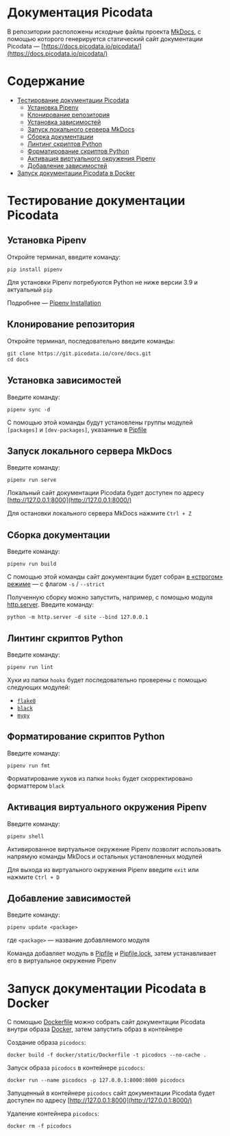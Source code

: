 # Документация Picodata

В репозитории расположены исходные файлы проекта [MkDocs](https://www.mkdocs.org/), с помощью которого генерируется статический сайт документации Picodata — [https://docs.picodata.io/picodata/](https://docs.picodata.io/picodata/)

# Содержание

* [Тестирование документации Picodata](#тестирование-документации-picodata)
    * [Установка Pipenv](#установка-pipenv)
    * [Клонирование репозитория](#клонирование-репозитория)
    * [Установка зависимостей](#установка-зависимостей)
    * [Запуск локального сервера MkDocs](#запуск-локального-сервера-mkdocs)
    * [Сборка документации](#сборка-документации)
    * [Линтинг скриптов Python](#линтинг-скриптов-python)
    * [Форматирование скриптов Python](#форматирование-скриптов-python)
    * [Активация виртуального окружения Pipenv](#активация-виртуального-окружения-pipenv)
    * [Добавление зависимостей](#добавление-зависимостей)
* [Запуск документации Picodata в Docker](#запуск-документации-picodata-в-docker)

# Тестирование документации Picodata

## Установка Pipenv

Откройте терминал, введите команду:

``` shell
pip install pipenv
```

Для установки Pipenv потребуются Python не ниже версии 3.9 и актуальный `pip`

Подробнее — [Pipenv Installation](https://pipenv.pypa.io/en/latest/installation.html)

## Клонирование репозитория

Откройте терминал, последовательно введите команды:

``` shell
git clone https://git.picodata.io/core/docs.git
cd docs
```

## Установка зависимостей

Введите команду:

``` shell
pipenv sync -d
```

С помощью этой команды будут установлены группы модулей `[packages]` и `[dev-packages]`, указанные в [Pipfile](Pipfile)

## Запуск локального сервера MkDocs

Введите команду:

``` shell
pipenv run serve
```

Локальный сайт документации Picodata будет доступен по адресу [http://127.0.0.1:8000](http://127.0.0.1:8000/)

Для остановки локального сервера MkDocs нажмите `Ctrl + Z`

## Сборка документации

Введите команду:

``` shell
pipenv run build
```

С помощью этой команды сайт документации будет собран [в «строгом» режиме](https://www.mkdocs.org/user-guide/cli/#mkdocs-build) — с флагом `-s` / `--strict`

Полученную сборку можно запустить, например, с помощью модуля [http.server](https://docs.python.org/3/library/http.server.html). Введите команду:

``` shell
python -m http.server -d site --bind 127.0.0.1
```

## Линтинг скриптов Python

Введите команду:

``` shell
pipenv run lint
```

Хуки из папки `hooks` будет последовательно проверены с помощью следующих модулей:

* [`flake8`](https://github.com/pycqa/flake8/)
* [`black`](https://github.com/psf/black)
* [`mypy`](https://github.com/python/mypy)

## Форматирование скриптов Python

Введите команду:

``` shell
pipenv run fmt
```

Форматирование хуков из папки `hooks` будет скорректировано форматтером `black`

## Активация виртуального окружения Pipenv

Введите команду:

``` shell
pipenv shell
```

Активированное виртуальное окружение Pipenv позволит использовать напрямую команды MkDocs и остальных установленных модулей

Для выхода из виртуального окружения Pipenv введите `exit` или нажмите `Ctrl + D`

## Добавление зависимостей

Введите команду:

``` shell
pipenv update <package>
```

где `<package>` — название добавляемого модуля

Команда добавляет модуль в [Pipfile](Pipfile) и [Pipfile.lock](Pipfile.lock), затем устанавливает его в виртуальное окружение Pipenv

# Запуск документации Picodata в Docker

С помощью [Dockerfile](docker/static/Dockerfile) можно собрать сайт документации Picodata внутри образа [Docker](https://docs.docker.com/), затем запустить образ в контейнере

Создание образа `picodocs`:

``` shell
docker build -f docker/static/Dockerfile -t picodocs --no-cache .
```

Запуск образа `picodocs` в контейнере `picodocs`:

``` shell
docker run --name picodocs -p 127.0.0.1:8000:8000 picodocs
```

Запущенный в контейнере `picodocs` сайт документации Picodata будет доступен по адресу [http://127.0.0.1:8000](http://127.0.0.1:8000/)

Удаление контейнера `picodocs`:

``` shell
docker rm -f picodocs
```
